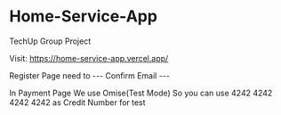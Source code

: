 # Home-Service-App
TechUp Group Project

Visit: https://home-service-app.vercel.app/

Register Page need to --- Confirm Email ---

In Payment Page We use Omise(Test Mode) So you can use 4242 4242 4242 4242 as Credit Number for test
